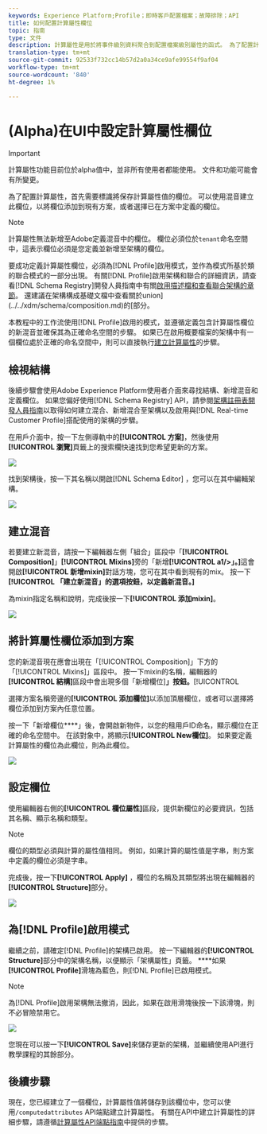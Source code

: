 ```yaml
---
keywords: Experience Platform;Profile；即時客戶配置檔案；故障排除；API
title: 如何配置計算屬性欄位
topic: 指南
type: 文件
description: 計算屬性是用於將事件級別資料聚合到配置檔案級別屬性的函式。 為了配置計算屬性，首先需要標識將保存計算屬性值的欄位。 可以使用混音建立此欄位，以將欄位添加到現有方案，或者選擇已在方案中定義的欄位。
translation-type: tm+mt
source-git-commit: 92533f732cc14b57d2a0a34ce9afe99554f9af04
workflow-type: tm+mt
source-wordcount: '840'
ht-degree: 1%

---
```



# (Alpha)在UI中設定計算屬性欄位

>[!IMPORTANT]
>
>計算屬性功能目前位於alpha值中，並非所有使用者都能使用。 文件和功能可能會有所變更。

為了配置計算屬性，首先需要標識將保存計算屬性值的欄位。 可以使用混音建立此欄位，以將欄位添加到現有方案，或者選擇已在方案中定義的欄位。

>[!NOTE]
>
>計算屬性無法新增至Adobe定義混音中的欄位。 欄位必須位於`tenant`命名空間中，這表示欄位必須是您定義並新增至架構的欄位。

要成功定義計算屬性欄位，必須為[!DNL Profile]啟用模式，並作為模式所基於類的聯合模式的一部分出現。 有關[!DNL Profile]啟用架構和聯合的詳細資訊，請查看[!DNL Schema Registry]開發人員指南中有關[啟用描述檔和查看聯合架構的章節](../../xdm/api/getting-started.md)。 還建議在架構構成基礎文檔中查看關於union](../../xdm/schema/composition.md)的[部分。

本教程中的工作流使用[!DNL Profile]啟用的模式，並遵循定義包含計算屬性欄位的新混音並確保其為正確命名空間的步驟。 如果已在啟用概要檔案的架構中有一個欄位處於正確的命名空間中，則可以直接執行[建立計算屬性](#create-a-computed-attribute)的步驟。

## 檢視結構

後續步驟會使用Adobe Experience Platform使用者介面來尋找結構、新增混音和定義欄位。 如果您偏好使用[!DNL Schema Registry] API，請參閱[架構註冊表開發人員指南](../../xdm/api/getting-started.md)以取得如何建立混合、新增混合至架構以及啟用與[!DNL Real-time Customer Profile]搭配使用的架構的步驟。

在用戶介面中，按一下左側導軌中的&#x200B;**[!UICONTROL 方案]**，然後使用&#x200B;**[!UICONTROL 瀏覽]**&#x200B;頁籤上的搜索欄快速找到您希望更新的方案。

![](../images/computed-attributes/Schemas-Browse.png)

找到架構後，按一下其名稱以開啟[!DNL Schema Editor] ，您可以在其中編輯架構。

![](../images/computed-attributes/Schema-Editor.png)

## 建立混音

若要建立新混音，請按一下編輯器左側「組合」區段中「**[!UICONTROL Composition]**」**[!UICONTROL Mixins]**&#x200B;旁的「新增&#x200B;**[!UICONTROL a1/>」。]**&#x200B;這會開啟&#x200B;**[!UICONTROL 新增mixin]**&#x200B;對話方塊，您可在其中看到現有的mix。 按一下&#x200B;**[!UICONTROL 「建立新混音」的選項按鈕，以定義新混音。]**

為mixin指定名稱和說明，完成後按一下&#x200B;**[!UICONTROL 添加mixin]**。

![](../images/computed-attributes/Add-mixin.png)

## 將計算屬性欄位添加到方案

您的新混音現在應會出現在「[!UICONTROL Composition]」下方的「[!UICONTROL Mixins]」區段中。 按一下mixin的名稱，編輯器的&#x200B;**[!UICONTROL 結構]**&#x200B;區段中會出現多個「新增欄位&#x200B;]**」按鈕。**[!UICONTROL 

選擇方案名稱旁邊的&#x200B;**[!UICONTROL 添加欄位]**&#x200B;以添加頂層欄位，或者可以選擇將欄位添加到方案內任意位置。

按一下「新增欄位&#x200B;****」後，會開啟新物件，以您的租用戶ID命名，顯示欄位在正確的命名空間中。 在該對象中，將顯示&#x200B;**[!UICONTROL New欄位]**。 如果要定義計算屬性的欄位為此欄位，則為此欄位。

![](../images/computed-attributes/New-field.png)

## 設定欄位

使用編輯器右側的&#x200B;**[!UICONTROL 欄位屬性]**&#x200B;區段，提供新欄位的必要資訊，包括其名稱、顯示名稱和類型。

>[!NOTE]
>
>欄位的類型必須與計算的屬性值相同。 例如，如果計算的屬性值是字串，則方案中定義的欄位必須是字串。

完成後，按一下&#x200B;**[!UICONTROL Apply]** ，欄位的名稱及其類型將出現在編輯器的&#x200B;**[!UICONTROL Structure]**&#x200B;部分。

![](../images/computed-attributes/Apply.png)

## 為[!DNL Profile]啟用模式

繼續之前，請確定[!DNL Profile]的架構已啟用。 按一下編輯器的&#x200B;**[!UICONTROL Structure]**&#x200B;部分中的架構名稱，以便顯示「架構屬性」頁籤。 ****&#x200B;如果&#x200B;**[!UICONTROL Profile]**&#x200B;滑塊為藍色，則[!DNL Profile]已啟用模式。

>[!NOTE]
>
>為[!DNL Profile]啟用架構無法撤消，因此，如果在啟用滑塊後按一下該滑塊，則不必冒險禁用它。

![](../images/computed-attributes/Profile.png)

您現在可以按一下&#x200B;**[!UICONTROL Save]**&#x200B;來儲存更新的架構，並繼續使用API進行教學課程的其餘部分。

## 後續步驟

現在，您已經建立了一個欄位，計算屬性值將儲存到該欄位中，您可以使用`/computedattributes` API端點建立計算屬性。 有關在API中建立計算屬性的詳細步驟，請遵循[計算屬性API端點指南](ca-api.md)中提供的步驟。